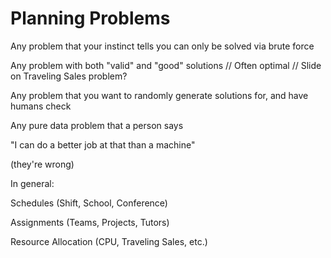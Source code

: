 # Planning Problems


Any problem that your instinct tells you can only be solved via brute force


Any problem with both "valid" and "good" solutions
// Often optimal
// Slide on Traveling Sales problem?


Any problem that you want to randomly generate solutions for, and have humans check


Any pure data problem that a person says 

"I can do a better job at that than a machine" 

(they're wrong)


In general:

Schedules (Shift, School, Conference)

Assignments (Teams, Projects, Tutors)

Resource Allocation (CPU, Traveling Sales, etc.)